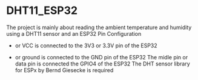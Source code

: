 # DHT11_ESP32
The project is mainly about reading the ambient temperature and humidity using a DHT11 sensor and an ESP32
Pin Configuration
+ or VCC is connected to the 3V3 or 3.3V pin of the ESP32
- or ground is connected to the GND pin of the ESP32
The midle pin or data pin is connected the GPIO4 of the ESP32
The DHT sensor library for ESPx by Bernd Giesecke is required 
